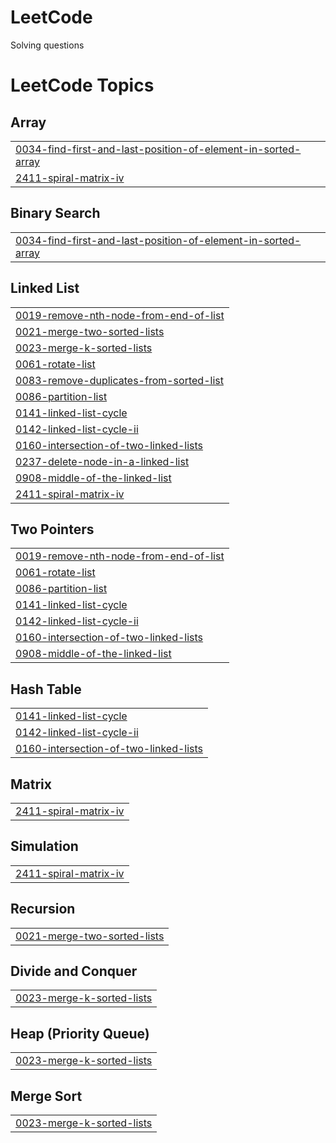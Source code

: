 # LeetCode
Solving questions

<!---LeetCode Topics Start-->
# LeetCode Topics
## Array
|  |
| ------- |
| [0034-find-first-and-last-position-of-element-in-sorted-array](https://github.com/pranavbhardwaj9122/LeetCode/tree/master/0034-find-first-and-last-position-of-element-in-sorted-array) |
| [2411-spiral-matrix-iv](https://github.com/pranavbhardwaj9122/LeetCode/tree/master/2411-spiral-matrix-iv) |
## Binary Search
|  |
| ------- |
| [0034-find-first-and-last-position-of-element-in-sorted-array](https://github.com/pranavbhardwaj9122/LeetCode/tree/master/0034-find-first-and-last-position-of-element-in-sorted-array) |
## Linked List
|  |
| ------- |
| [0019-remove-nth-node-from-end-of-list](https://github.com/pranavbhardwaj9122/LeetCode/tree/master/0019-remove-nth-node-from-end-of-list) |
| [0021-merge-two-sorted-lists](https://github.com/pranavbhardwaj9122/LeetCode/tree/master/0021-merge-two-sorted-lists) |
| [0023-merge-k-sorted-lists](https://github.com/pranavbhardwaj9122/LeetCode/tree/master/0023-merge-k-sorted-lists) |
| [0061-rotate-list](https://github.com/pranavbhardwaj9122/LeetCode/tree/master/0061-rotate-list) |
| [0083-remove-duplicates-from-sorted-list](https://github.com/pranavbhardwaj9122/LeetCode/tree/master/0083-remove-duplicates-from-sorted-list) |
| [0086-partition-list](https://github.com/pranavbhardwaj9122/LeetCode/tree/master/0086-partition-list) |
| [0141-linked-list-cycle](https://github.com/pranavbhardwaj9122/LeetCode/tree/master/0141-linked-list-cycle) |
| [0142-linked-list-cycle-ii](https://github.com/pranavbhardwaj9122/LeetCode/tree/master/0142-linked-list-cycle-ii) |
| [0160-intersection-of-two-linked-lists](https://github.com/pranavbhardwaj9122/LeetCode/tree/master/0160-intersection-of-two-linked-lists) |
| [0237-delete-node-in-a-linked-list](https://github.com/pranavbhardwaj9122/LeetCode/tree/master/0237-delete-node-in-a-linked-list) |
| [0908-middle-of-the-linked-list](https://github.com/pranavbhardwaj9122/LeetCode/tree/master/0908-middle-of-the-linked-list) |
| [2411-spiral-matrix-iv](https://github.com/pranavbhardwaj9122/LeetCode/tree/master/2411-spiral-matrix-iv) |
## Two Pointers
|  |
| ------- |
| [0019-remove-nth-node-from-end-of-list](https://github.com/pranavbhardwaj9122/LeetCode/tree/master/0019-remove-nth-node-from-end-of-list) |
| [0061-rotate-list](https://github.com/pranavbhardwaj9122/LeetCode/tree/master/0061-rotate-list) |
| [0086-partition-list](https://github.com/pranavbhardwaj9122/LeetCode/tree/master/0086-partition-list) |
| [0141-linked-list-cycle](https://github.com/pranavbhardwaj9122/LeetCode/tree/master/0141-linked-list-cycle) |
| [0142-linked-list-cycle-ii](https://github.com/pranavbhardwaj9122/LeetCode/tree/master/0142-linked-list-cycle-ii) |
| [0160-intersection-of-two-linked-lists](https://github.com/pranavbhardwaj9122/LeetCode/tree/master/0160-intersection-of-two-linked-lists) |
| [0908-middle-of-the-linked-list](https://github.com/pranavbhardwaj9122/LeetCode/tree/master/0908-middle-of-the-linked-list) |
## Hash Table
|  |
| ------- |
| [0141-linked-list-cycle](https://github.com/pranavbhardwaj9122/LeetCode/tree/master/0141-linked-list-cycle) |
| [0142-linked-list-cycle-ii](https://github.com/pranavbhardwaj9122/LeetCode/tree/master/0142-linked-list-cycle-ii) |
| [0160-intersection-of-two-linked-lists](https://github.com/pranavbhardwaj9122/LeetCode/tree/master/0160-intersection-of-two-linked-lists) |
## Matrix
|  |
| ------- |
| [2411-spiral-matrix-iv](https://github.com/pranavbhardwaj9122/LeetCode/tree/master/2411-spiral-matrix-iv) |
## Simulation
|  |
| ------- |
| [2411-spiral-matrix-iv](https://github.com/pranavbhardwaj9122/LeetCode/tree/master/2411-spiral-matrix-iv) |
## Recursion
|  |
| ------- |
| [0021-merge-two-sorted-lists](https://github.com/pranavbhardwaj9122/LeetCode/tree/master/0021-merge-two-sorted-lists) |
## Divide and Conquer
|  |
| ------- |
| [0023-merge-k-sorted-lists](https://github.com/pranavbhardwaj9122/LeetCode/tree/master/0023-merge-k-sorted-lists) |
## Heap (Priority Queue)
|  |
| ------- |
| [0023-merge-k-sorted-lists](https://github.com/pranavbhardwaj9122/LeetCode/tree/master/0023-merge-k-sorted-lists) |
## Merge Sort
|  |
| ------- |
| [0023-merge-k-sorted-lists](https://github.com/pranavbhardwaj9122/LeetCode/tree/master/0023-merge-k-sorted-lists) |
<!---LeetCode Topics End-->